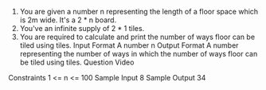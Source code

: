 1. You are given a number n representing the length of a floor space which is 2m wide. It's a 2 \* n board.
2. You've an infinite supply of 2 \* 1 tiles.
3. You are required to calculate and print the number of ways floor can be tiled using tiles.
   Input Format
   A number n
   Output Format
   A number representing the number of ways in which the number of ways floor can be tiled using tiles.
   Question Video

Constraints
1 <= n <= 100
Sample Input
8
Sample Output
34
